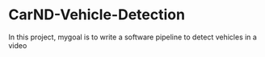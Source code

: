 # CarND-Vehicle-Detection
In this project, mygoal is to write a software pipeline to detect vehicles in a video

